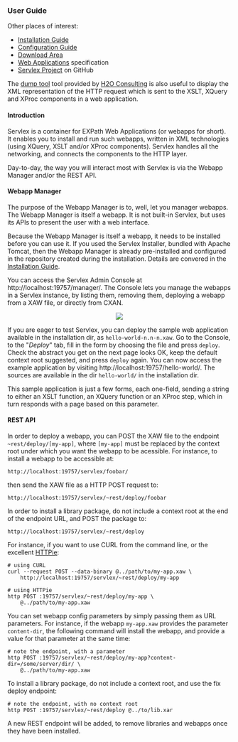 ### User Guide

Other places of interest:

- [Installation Guide](install)
- [Configuration Guide](config)
- [Download Area](download)
- [Web Applications](http://expath.org/spec/webapp) specification
- [Servlex Project](https://github.com/fgeorges/servlex) on GitHub

<p></p>

The [dump tool](http://h2oconsulting.be/tools/dump) tool provided by
[H2O Consulting](http://h2oconsulting.be/) is also useful to display the XML
representation of the HTTP request which is sent to the XSLT, XQuery and XProc
components in a web application.

#### Introduction

Servlex is a container for EXPath Web Applications (or webapps for short).  It
enables you to install and run such webapps, written in XML technologies (using
XQuery, XSLT and/or XProc components).  Servlex handles all the networking, and
connects the components to the HTTP layer.

Day-to-day, the way you will interact most with Servlex is via the Webapp
Manager and/or the REST API.

#### Webapp Manager

The purpose of the Webapp Manager is to, well, let you manager webapps.  The
Webapp Manager is itself a webapp.  It is not built-in Servlex, but uses its
APIs to present the user with a web interface.

Because the Webapp Manager is itself a webapp, it needs to be installed before
you can use it.  If you used the Servlex Installer, bundled with Apache Tomcat,
then the Webapp Manager is already pre-installed and configured in the
repository created during the installation.  Details are convered in the
[Installation Guide](install).

You can access the Servlex Admin Console at http://localhost:19757/manager/.
The Console lets you manage the webapps in a Servlex instance, by listing them,
removing them, deploying a webapp from a XAW file, or directly from CXAN.

<p style="text-align: center">
<img src="images/console-screenshot.png" style="border: 0"></img>
</p>

If you are eager to test Servlex, you can deploy the sample web application
available in the installation dir, as `hello-world-n.n-n.xaw`.  Go to the
Console, to the "*Deploy*" tab, fill in the form by choosing the file and press
`deploy`.  Check the abstract you get on the next page looks OK, keep the
default context root suggested, and press `deploy` again.  You can now access
the example application by visiting http://localhost:19757/hello-world/.  The
sources are available in the dir `hello-world/` in the installation dir.

This sample application is just a few forms, each one-field, sending a string to
either an XSLT function, an XQuery function or an XProc step, which in turn
responds with a page based on this parameter.

#### REST API

In order to deploy a webapp, you can POST the XAW file to the endpoint
`~rest/deploy/[my-app]`, where `[my-app]` must be replaced by the context root
under which you want the webapp to be acessible.  For instance, to install a
webapp to be accessible at:

```text
http://localhost:19757/servlex/foobar/
```

then send the XAW file as a HTTP POST request to:

```
http://localhost:19757/servlex/~rest/deploy/foobar
```

In order to install a library package, do not include a context root at the end
of the endpoint URL, and POST the package to:

```
http://localhost:19757/servlex/~rest/deploy
```

For instance, if you want to use CURL from the command line, or the excellent
[HTTPie](http://httpie.org/):

```shell
# using CURL
curl --request POST --data-binary @../path/to/my-app.xaw \
    http://localhost:19757/servlex/~rest/deploy/my-app

# using HTTPie
http POST :19757/servlex/~rest/deploy/my-app \
    @../path/to/my-app.xaw
```

You can set webapp config parameters by simply passing them as URL parameters.
For instance, if the webapp `my-app.xaw` provides the parameter `content-dir`,
the following command will install the webapp, and provide a value for that
parameter at the same time:

```shell
# note the endpoint, with a parameter
http POST :19757/servlex/~rest/deploy/my-app?content-dir=/some/server/dir/ \
    @../path/to/my-app.xaw
```

To install a library package, do not include a context root, and use the fix
deploy endpoint:

```shell
# note the endpoint, with no context root
http POST :19757/servlex/~rest/deploy @../to/lib.xar
```

A new REST endpoint will be added, to remove libraries and webapps once they
have been installed.
